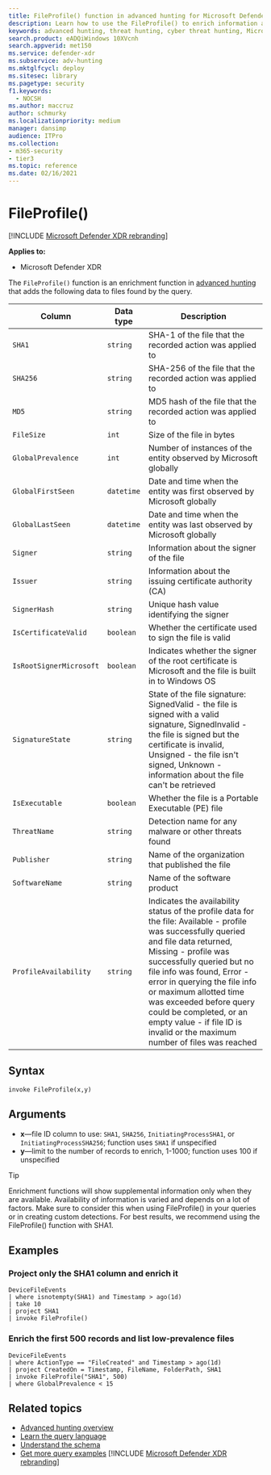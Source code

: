 ```yaml
---
title: FileProfile() function in advanced hunting for Microsoft Defender XDR
description: Learn how to use the FileProfile() to enrich information about files in your advanced hunting query results
keywords: advanced hunting, threat hunting, cyber threat hunting, Microsoft Defender XDR, microsoft 365, m365, search, query, telemetry, schema reference, kusto, FileProfile, file profile, function, enrichment
search.product: eADQiWindows 10XVcnh
search.appverid: met150
ms.service: defender-xdr
ms.subservice: adv-hunting
ms.mktglfcycl: deploy
ms.sitesec: library
ms.pagetype: security
f1.keywords: 
  - NOCSH
ms.author: maccruz
author: schmurky
ms.localizationpriority: medium
manager: dansimp
audience: ITPro
ms.collection: 
- m365-security
- tier3
ms.topic: reference
ms.date: 02/16/2021
---
```


# FileProfile()

[!INCLUDE [Microsoft Defender XDR rebranding](../includes/microsoft-defender.md)]


**Applies to:**
- Microsoft Defender XDR

The `FileProfile()` function is an enrichment function in [advanced hunting](advanced-hunting-overview.md) that adds the following data to files found by the query.

| Column | Data type | Description |
|------------|---------------|-------------|
| `SHA1` | `string` | SHA-1 of the file that the recorded action was applied to |
| `SHA256` | `string` | SHA-256 of the file that the recorded action was applied to |
| `MD5` | `string` | MD5 hash of the file that the recorded action was applied to |
| `FileSize` | `int` | Size of the file in bytes |
| `GlobalPrevalence` | `int` | Number of instances of the entity observed by Microsoft globally |
| `GlobalFirstSeen` | `datetime` | Date and time when the entity was first observed by Microsoft globally |
| `GlobalLastSeen` | `datetime` | Date and time when the entity was last observed by Microsoft globally |
| `Signer` | `string` | Information about the signer of the file |
| `Issuer` | `string` | Information about the issuing certificate authority (CA) |
| `SignerHash` | `string` | Unique hash value identifying the signer |
| `IsCertificateValid` | `boolean` | Whether the certificate used to sign the file is valid |
| `IsRootSignerMicrosoft` | `boolean` | Indicates whether the signer of the root certificate is Microsoft and the file is built in to Windows OS |
| `SignatureState` | `string` | State of the file signature: SignedValid - the file is signed with a valid signature, SignedInvalid - the file is signed but the certificate is invalid, Unsigned - the file isn't signed, Unknown - information about the file can't be retrieved
| `IsExecutable` | `boolean` | Whether the file is a Portable Executable (PE) file |
| `ThreatName` | `string` | Detection name for any malware or other threats found |
| `Publisher` | `string` | Name of the organization that published the file |
| `SoftwareName` | `string` | Name of the software product |
| `ProfileAvailability` | `string` | Indicates the availability status of the profile data for the file: Available - profile was successfully queried and file data returned, Missing - profile was successfully queried but no file info was found, Error - error in querying the file info or maximum allotted time was exceeded before query could be completed, or an empty value - if file ID is invalid or the maximum number of files was reached |




## Syntax

```kusto
invoke FileProfile(x,y)
```

## Arguments

- **x**—file ID column to use: `SHA1`, `SHA256`, `InitiatingProcessSHA1`, or `InitiatingProcessSHA256`; function uses `SHA1` if unspecified
- **y**—limit to the number of records to enrich, 1-1000; function uses 100 if unspecified


> [!TIP]
> Enrichment functions will show supplemental information only when they are available. Availability of information is varied and depends on a lot of factors. Make sure to consider this when using FileProfile() in your queries or in creating custom detections. For best results, we recommend using the FileProfile() function with SHA1.

## Examples

### Project only the SHA1 column and enrich it

```kusto
DeviceFileEvents
| where isnotempty(SHA1) and Timestamp > ago(1d)
| take 10
| project SHA1
| invoke FileProfile()
```

### Enrich the first 500 records and list low-prevalence files

```kusto
DeviceFileEvents
| where ActionType == "FileCreated" and Timestamp > ago(1d)
| project CreatedOn = Timestamp, FileName, FolderPath, SHA1
| invoke FileProfile("SHA1", 500) 
| where GlobalPrevalence < 15
```

## Related topics
- [Advanced hunting overview](advanced-hunting-overview.md)
- [Learn the query language](advanced-hunting-query-language.md)
- [Understand the schema](advanced-hunting-schema-tables.md)
- [Get more query examples](advanced-hunting-shared-queries.md)
[!INCLUDE [Microsoft Defender XDR rebranding](../../includes/defender-m3d-techcommunity.md)]
